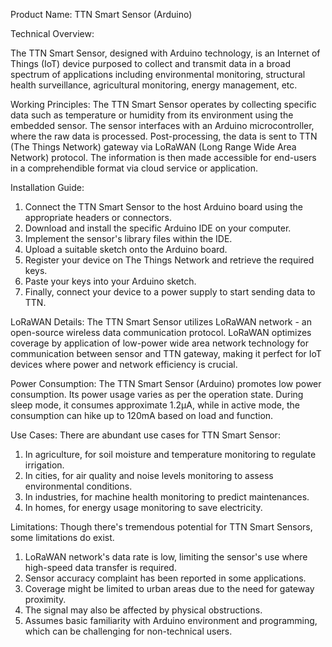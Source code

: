 Product Name: TTN Smart Sensor (Arduino)

Technical Overview:

The TTN Smart Sensor, designed with Arduino technology, is an Internet of Things (IoT) device purposed to collect and transmit data in a broad spectrum of applications including environmental monitoring, structural health surveillance, agricultural monitoring, energy management, etc. 

Working Principles:
The TTN Smart Sensor operates by collecting specific data such as temperature or humidity from its environment using the embedded sensor. The sensor interfaces with an Arduino microcontroller, where the raw data is processed. Post-processing, the data is sent to TTN (The Things Network) gateway via LoRaWAN (Long Range Wide Area Network) protocol. The information is then made accessible for end-users in a comprehendible format via cloud service or application. 

Installation Guide:
1. Connect the TTN Smart Sensor to the host Arduino board using the appropriate headers or connectors.
2. Download and install the specific Arduino IDE on your computer.
3. Implement the sensor's library files within the IDE.
4. Upload a suitable sketch onto the Arduino board. 
5. Register your device on The Things Network and retrieve the required keys.
6. Paste your keys into your Arduino sketch.
7. Finally, connect your device to a power supply to start sending data to TTN.

LoRaWAN Details:
The TTN Smart Sensor utilizes LoRaWAN network - an open-source wireless data communication protocol. LoRaWAN optimizes coverage by application of low-power wide area network technology for communication between sensor and TTN gateway, making it perfect for IoT devices where power and network efficiency is crucial.

Power Consumption:
The TTN Smart Sensor (Arduino) promotes low power consumption. Its power usage varies as per the operation state. During sleep mode, it consumes approximate 1.2μA, while in active mode, the consumption can hike up to 120mA based on load and function.

Use Cases:
There are abundant use cases for TTN Smart Sensor:
1. In agriculture, for soil moisture and temperature monitoring to regulate irrigation.
2. In cities, for air quality and noise levels monitoring to assess environmental conditions.
3. In industries, for machine health monitoring to predict maintenances.
4. In homes, for energy usage monitoring to save electricity.

Limitations:
Though there's tremendous potential for TTN Smart Sensors, some limitations do exist.
1. LoRaWAN network's data rate is low, limiting the sensor's use where high-speed data transfer is required.
2. Sensor accuracy complaint has been reported in some applications.
3. Coverage might be limited to urban areas due to the need for gateway proximity.
4. The signal may also be affected by physical obstructions.
5. Assumes basic familiarity with Arduino environment and programming, which can be challenging for non-technical users.